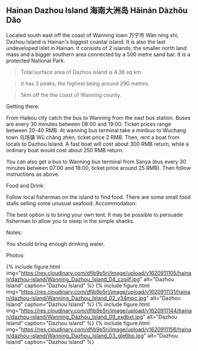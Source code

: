 ## Hainan Dazhou Island 海南大洲岛 Hǎinán Dàzhōu Dǎo

Located south east off the coast of Wanning town 万宁市 Wàn níng shì, Dazhou Island is Hainan's biggest coastal island. It is also the last undeveloped islet in Hainan. It consists of 2 islands; the smaller north land mass and a bigger southern area connected by a 500 metre sand bar. It is a protected National Park.

> Total surface area of Dazhou island is 4.36 sq km.

> It has 3 peaks, the highest being around 290 metres.

> 5km off the the coast of Wanning county.

Getting there:

From Haikou city catch the bus to Wanning from the east bus station. Buses are every 30 minutes between 08:00 and 19:00. Ticket prices range between 20-40 RMB. At wanning bus terminal take a minibus to Wuchang town 乌场镇 Wū chǎng zhèn, ticket price 2 RMB. Then, rent a boat from locals to Dazhou Island. A fast boat will cost about 300 RMB return, while a ordinary boat would cost about 250 RMB return.

You can also get a bus to Wanning bus terminal from Sanya (bus every 30 minutes between 07:00 and 18:00, ticket price around 25 RMB). Then follow instructions as above.

Food and Drink:

Follow local fisherman on the island to find food. There are some small food stalls selling some unusual seafood.
Accommodation:

The best option is to bring your own tent. It may be possible to persuade fisherman to allow you to sleep in the simple shacks.

Notes:

You should bring enough drinking water.

Photos:

{% include figure.html img="https://res.cloudinary.com/dfjb9p5ri/image/upload/v1620911105/hainan/dazhou-island/Wanning_Dazhou_Island_04_czqijf.jpg"
alt="Dazhou Island" caption="Dazhou Island" %}
{% include figure.html img="https://res.cloudinary.com/dfjb9p5ri/image/upload/v1620911131/hainan/dazhou-island/Wanning_Dazhou_Island_02_y34mpc.jpg"
alt="Dazhou Island" caption="Dazhou Island" %}
{% include figure.html img="https://res.cloudinary.com/dfjb9p5ri/image/upload/v1620911144/hainan/dazhou-island/Wanning_Dazhou_Island_09_exdbxt.jpg"
alt="Dazhou Island" caption="Dazhou Island" %}
{% include figure.html img="https://res.cloudinary.com/dfjb9p5ri/image/upload/v1620911156/hainan/dazhou-island/Wanning_Dazhou_Island_03_gle6bp.jpg"
alt="Dazhou Island" caption="Dazhou Island" %}